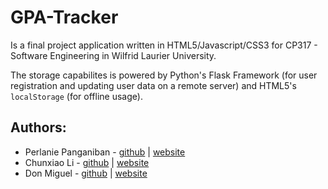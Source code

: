 # GPA-Tracker

Is a final project application written in HTML5/Javascript/CSS3 for CP317 - Software Engineering in Wilfrid Laurier University.

The storage capabilites is powered by Python's Flask Framework (for user registration and updating user data on a remote server) and HTML5's `localStorage` (for offline usage).


## Authors:
* Perlanie Panganiban - [github](https://github.com/perlanie) | [website](http://perlanie.com/)
* Chunxiao Li - [github](https://github.com/ian8170) | [website](https://ian8170.github.io/)
* Don Miguel - [github](https://github.com/xandros-na) | [website](https://xandros-na.github.io/)
